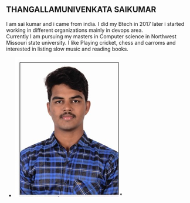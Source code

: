 ## THANGALLAMUNIVENKATA SAIKUMAR

I am sai kumar and i came from india. I did my Btech in 2017 later i started working in different organizations mainly in devops area. <br /> Currently I am pursuing my masters in Computer science in Northwest Missouri state university. I like Playing cricket, chess and carroms and interested in listing slow music and reading books.

* ![MyImage](./sai.png)*